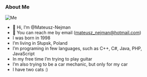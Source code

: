 ### About Me
![Me](https://mateusz-nejman.com/img/ibiza-avatar.jpg)
- 👋 Hi, I’m @Mateusz-Nejman
- :e-mail: You can reach me by email (mateusz_nejman@hotmail.com)
- I was born in 1998
- I’m living in Słupsk, Poland
- I’m programing in few languages, such as C++, C#, Java, PHP, JavaScript
- In my free time I’m trying to play guitar
- I’m also trying to be a car mechanic, but only for my car
- I have two cats :)
